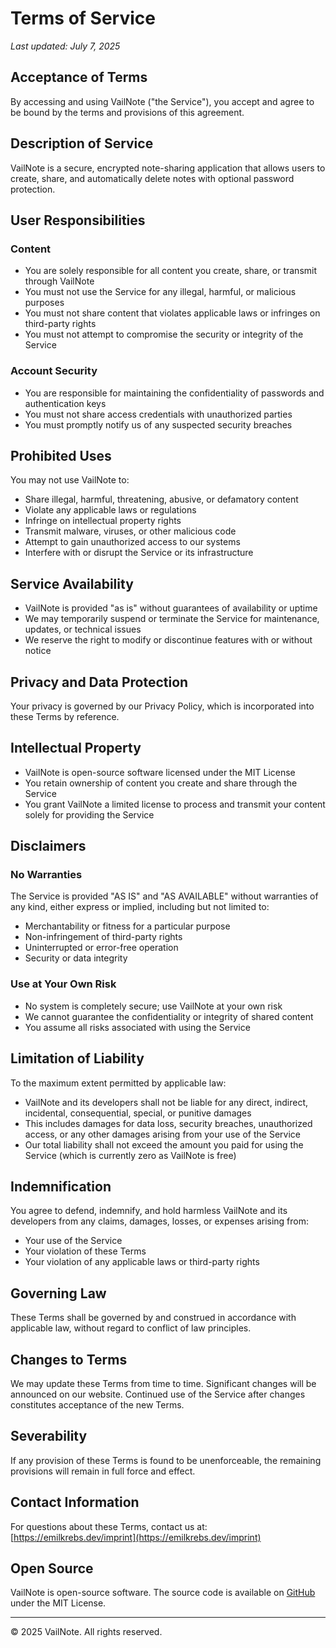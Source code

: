 # Terms of Service

_Last updated: July 7, 2025_

## Acceptance of Terms

By accessing and using VailNote ("the Service"), you accept and agree to be bound by the terms and provisions of this
agreement.

## Description of Service

VailNote is a secure, encrypted note-sharing application that allows users to create, share, and automatically delete
notes with optional password protection.

## User Responsibilities

### Content

- You are solely responsible for all content you create, share, or transmit through VailNote
- You must not use the Service for any illegal, harmful, or malicious purposes
- You must not share content that violates applicable laws or infringes on third-party rights
- You must not attempt to compromise the security or integrity of the Service

### Account Security

- You are responsible for maintaining the confidentiality of passwords and authentication keys
- You must not share access credentials with unauthorized parties
- You must promptly notify us of any suspected security breaches

## Prohibited Uses

You may not use VailNote to:

- Share illegal, harmful, threatening, abusive, or defamatory content
- Violate any applicable laws or regulations
- Infringe on intellectual property rights
- Transmit malware, viruses, or other malicious code
- Attempt to gain unauthorized access to our systems
- Interfere with or disrupt the Service or its infrastructure

## Service Availability

- VailNote is provided "as is" without guarantees of availability or uptime
- We may temporarily suspend or terminate the Service for maintenance, updates, or technical issues
- We reserve the right to modify or discontinue features with or without notice

## Privacy and Data Protection

Your privacy is governed by our Privacy Policy, which is incorporated into these Terms by reference.

## Intellectual Property

- VailNote is open-source software licensed under the MIT License
- You retain ownership of content you create and share through the Service
- You grant VailNote a limited license to process and transmit your content solely for providing the Service

## Disclaimers

### No Warranties

The Service is provided "AS IS" and "AS AVAILABLE" without warranties of any kind, either express or implied, including
but not limited to:

- Merchantability or fitness for a particular purpose
- Non-infringement of third-party rights
- Uninterrupted or error-free operation
- Security or data integrity

### Use at Your Own Risk

- No system is completely secure; use VailNote at your own risk
- We cannot guarantee the confidentiality or integrity of shared content
- You assume all risks associated with using the Service

## Limitation of Liability

To the maximum extent permitted by applicable law:

- VailNote and its developers shall not be liable for any direct, indirect, incidental, consequential, special, or
  punitive damages
- This includes damages for data loss, security breaches, unauthorized access, or any other damages arising from your
  use of the Service
- Our total liability shall not exceed the amount you paid for using the Service (which is currently zero as VailNote is
  free)

## Indemnification

You agree to defend, indemnify, and hold harmless VailNote and its developers from any claims, damages, losses, or
expenses arising from:

- Your use of the Service
- Your violation of these Terms
- Your violation of any applicable laws or third-party rights

## Governing Law

These Terms shall be governed by and construed in accordance with applicable law, without regard to conflict of law
principles.

## Changes to Terms

We may update these Terms from time to time. Significant changes will be announced on our website. Continued use of the
Service after changes constitutes acceptance of the new Terms.

## Severability

If any provision of these Terms is found to be unenforceable, the remaining provisions will remain in full force and
effect.

## Contact Information

For questions about these Terms, contact us at:\
[https://emilkrebs.dev/imprint](https://emilkrebs.dev/imprint)

## Open Source

VailNote is open-source software. The source code is available on [GitHub](https://github.com/emilkrebs/VailNote) under
the MIT License.

---

© 2025 VailNote. All rights reserved.
